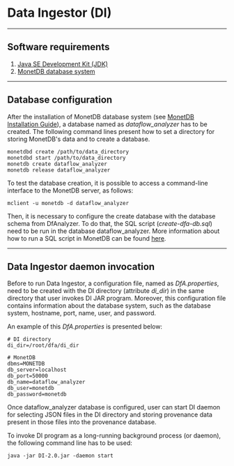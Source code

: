# Data Ingestor (DI)

----
## Software requirements

1. [Java SE Development Kit (JDK)](http://www.oracle.com/technetwork/pt/java/index.html)
2. [MonetDB database system](https://www.monetdb.org/Home)

----
## Database configuration

After the installation of MonetDB database system (see [MonetDB Installation Guide](https://www.monetdb.org/Documentation/Guide/Installation)), a database named as *dataflow_analyzer* has to be created. The following command lines present how to set a directory for storing MonetDB's data and to create a database.

	monetdbd create /path/to/data_directory
	monetdbd start /path/to/data_directory
	monetdb create dataflow_analyzer
	monetdb release dataflow_analyzer

To test the database creation, it is possible to access a command-line interface to the MonetDB server, as follows:

	mclient -u monetdb -d dataflow_analyzer

Then, it is necessary to configure the create database with the database schema from DfAnalyzer. To do that, the SQL script (*create-dfa-db.sql*) need to be run in the database dataflow_analyzer. More information about how to run a SQL script in MonetDB can be found [here](https://www.monetdb.org/Documentation/UserGuide/DumpRestore).

----
## Data Ingestor daemon invocation

Before to run Data Ingestor, a configuration file, named as *DfA.properties*, need to be created with the DI directory (attribute *di_dir*) in the same directory that user invokes DI JAR program. Moreover, this configuration file contains information about the database system, such as the database system, hostname, port, name, user, and password.

An example of this *DfA.properties* is presented below:

	# DI directory
    di_dir=/root/dfa/di_dir

    # MonetDB
	dbms=MONETDB
	db_server=localhost
	db_port=50000
	db_name=dataflow_analyzer
	db_user=monetdb
	db_password=monetdb

Once dataflow_analyzer database is configured, user can start DI daemon for selecting JSON files in the DI directory and storing provenance data present in those files into the provenance database.

To invoke DI program as a long-running background process (or daemon), the following command line has to be used:

	java -jar DI-2.0.jar -daemon start